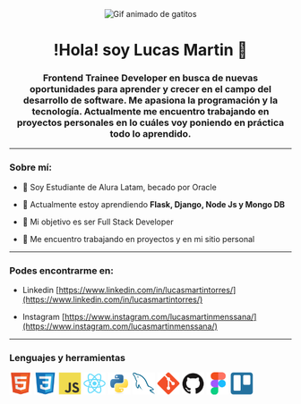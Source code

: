 <div id="header" align = "center">
 <img src="https://media.giphy.com/media/v1.Y2lkPTc5MGI3NjExMDBmMTY2MDU3ZWQ4MTI0MmE0ZWExYjc2ZjgzOWIzMjAxY2E0ODI2ZCZjdD1n/l3q2KRkOVYvi8WfU4/giphy.gif" width="400" alt="Gif animado de gatitos">
 <h1 align="center"> !Hola! soy Lucas Martin 👋</h1>
 <h3> 
  Frontend Trainee Developer en busca de nuevas oportunidades para aprender y crecer en el campo del desarrollo de software. Me apasiona la programación y la tecnología. Actualmente me encuentro trabajando en proyectos personales en lo cuáles voy poniendo en práctica todo lo aprendido.
 </h3>
</div>

---
### Sobre mí: 

 - 📝 Soy Estudiante de Alura Latam, becado por Oracle

 - 🌱 Actualmente estoy aprendiendo **Flask, Django, Node Js y Mongo DB**

 - 📌 Mi objetivo es ser Full Stack Developer

 - 💼 Me encuentro trabajando en proyectos y en mi sitio personal

---
### Podes encontrarme en: 

 - Linkedin [https://www.linkedin.com/in/lucasmartintorres/](https://www.linkedin.com/in/lucasmartintorres/)
 
 -  Instagram [https://www.instagram.com/lucasmartinmenssana/](https://www.instagram.com/lucasmartinmenssana/) 

--- 

 <h3> Lenguajes y herramientas </h3>
 <div id="languages-tools">
  <!-- Html --->
  <img src="https://github.com/devicons/devicon/blob/master/icons/html5/html5-original.svg" title="HTML5" alt="HTML5" width="40" height="40">
  <!-- Css --->
  <img src="https://github.com/devicons/devicon/blob/master/icons/css3/css3-original.svg" title="CSS3" alt="CSS3" width="40" height="40">
  <!-- Js --->
  <img src="https://github.com/devicons/devicon/blob/master/icons/javascript/javascript-original.svg" title="JAVASCRIPT" alt="JAVASCRIPT" width="40" height="40">
  <!-- React Js --->
  <img src="https://github.com/devicons/devicon/blob/master/icons/react/react-original.svg" title="REACT JS" alt="REACT JS" width="40" height="40">
  <!-- Py --->
  <img src="https://github.com/devicons/devicon/blob/master/icons/python/python-original.svg" title="PYTHON" alt="PYTHON" width="40" height="40">
  <!-- MySql --->
  <img src="https://github.com/devicons/devicon/blob/master/icons/mysql/mysql-original.svg" title="MySQL" alt="MySQL" width="40" height="40">
  <!-- Git --->
  <img src="https://github.com/devicons/devicon/blob/master/icons/git/git-original.svg" title="GIT" alt="GIT" width="40" height="40">
  <!-- Github --->
  <img src="https://github.com/devicons/devicon/blob/master/icons/github/github-original.svg" title="GITHUB" alt="GITHUB" width="40" height="40">
  <!-- Figma -->
  <img src="https://github.com/devicons/devicon/blob/master/icons/figma/figma-original.svg" title="FIGMA" alt="FIGMA" width="40" height="40">
  <!-- Trello -->
  <img src="https://github.com/devicons/devicon/blob/master/icons/trello/trello-plain.svg" title="TRELLO" alt="TRELLO" width="40" height="40">
 </div>
</div>
